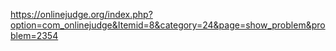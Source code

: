 https://onlinejudge.org/index.php?option=com_onlinejudge&Itemid=8&category=24&page=show_problem&problem=2354